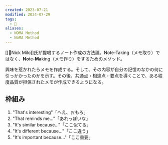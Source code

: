 ```yaml
---
created: 2023-07-21
modified: 2024-07-29
tags:
  - 🧰
aliases:
  - NOMA Method
  - NoMA Method
---
```

[[👤Nick Milo]]氏が提唱するノート作成の方法論。Note-Taking（メモ取り）ではなく、**No**te-**Ma**king（メモ作り）をするためのメソッド。

興味を惹かれたらメモを作成する。そして、その内容が自分の記憶のなかの何に引っかかったのかを示す。その後、共通点・相違点・要点を導くことで、ある程度品質が担保されたメモが作成できるようになる。

## 枠組み
1. "That's interesting"「へえ、おもろ」 
2. "That reminds me..."「あれっぽいな」
3. "It's similar because..."「ここ似てる」
4. "It's different because..."「ここ違う」
5. "It's important because..."「ここ重要」
